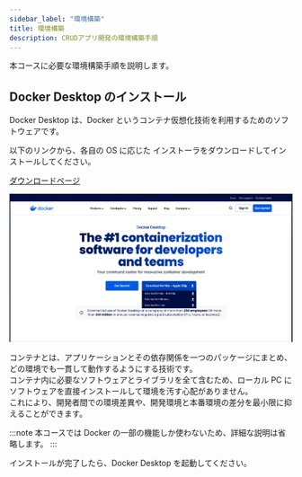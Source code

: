 ```yaml
---
sidebar_label: "環境構築"
title: 環境構築
description: CRUDアプリ開発の環境構築手順
---
```


本コースに必要な環境構築手順を説明します。

## Docker Desktop のインストール

Docker Desktop は、Docker というコンテナ仮想化技術を利用するためのソフトウェアです。

以下のリンクから、各自の OS に応じた インストーラをダウンロードしてインストールしてください。

[ダウンロードページ](https://www.docker.com/products/docker-desktop)

![alt text](img/dockerDesktop.png)

コンテナとは、アプリケーションとその依存関係を一つのパッケージにまとめ、どの環境でも一貫して動作するようにする技術です。  
コンテナ内に必要なソフトウェアとライブラリを全て含むため、ローカル PC にソフトウェアを直接インストールして環境を汚す心配がありません。  
これにより、開発者間での環境差異や、開発環境と本番環境の差分を最小限に抑えることができます。

:::note
本コースでは Docker の一部の機能しか使わないため、詳細な説明は省略します。
:::

インストールが完了したら、Docker Desktop を起動してください。
